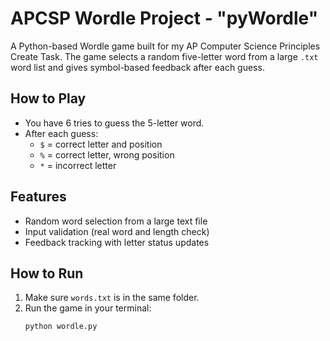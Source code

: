 # APCSP Wordle Project - "pyWordle"

A Python-based Wordle game built for my AP Computer Science Principles Create Task. The game selects a random five-letter word from a large `.txt` word list and gives symbol-based feedback after each guess.

## How to Play
- You have 6 tries to guess the 5-letter word.
- After each guess:
  - `$` = correct letter and position
  - `%` = correct letter, wrong position
  - `*` = incorrect letter

## Features
- Random word selection from a large text file
- Input validation (real word and length check)
- Feedback tracking with letter status updates

## How to Run
1. Make sure `words.txt` is in the same folder.
2. Run the game in your terminal:
   ```bash
   python wordle.py
